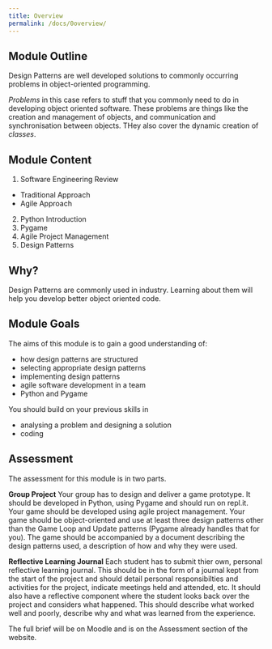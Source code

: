 ```yaml
---
title: Overview
permalink: /docs/0overview/
---
```


## Module Outline

Design Patterns are well developed solutions to commonly occurring problems in object-oriented programming.  

*Problems* in this case refers to stuff that you commonly need to do in developing object oriented software. These 
problems are things like the creation and management of objects, and communication and synchronisation between objects. THey also cover the dynamic creation of *classes*.  

## Module Content

1. Software Engineering Review
  * Traditional Approach
  * Agile Approach
2. Python Introduction
3. Pygame
4. Agile Project Management
5. Design Patterns

## Why?

Design Patterns are commonly used in industry. Learning about them will help you develop better object oriented code.

## Module Goals

The aims of this module is to gain a good understanding of:  
* how design patterns are structured  
* selecting appropriate design patterns  
* implementing design patterns
* agile software development in a team
* Python and Pygame
 
You should build on your previous skills in  
* analysing a problem and designing a solution  
* coding  

## Assessment

The assessment for this module is in two parts. 

**Group Project** Your group has to design and deliver a game prototype. It should be developed in Python, using Pygame and should run on repl.it.  Your game should be developed using agile project management. Your game should be object-oriented and use at least three design patterns other than the Game Loop and Update patterns (Pygame already handles that for you). The game should be accompanied by a document describing the design patterns used, a description of how and why they were used.

**Reflective Learning Journal** Each student has to submit thier own, personal reflective learning journal. This should be in the form of a journal kept from the start of the project and should detail personal responsibilties and activities for the project, indicate meetings held and attended, etc. It should also have a reflective component where the student looks back over the project and considers what happened. This should describe what worked well and poorly, describe why and what was learned from the experience.

The full brief will be on Moodle and is on the Assessment section of the website.
